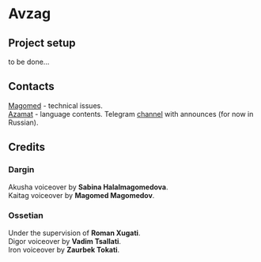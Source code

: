 # Avzag

## Project setup

to be done...

## Contacts

[Magomed](https://twitter.com/alkaitagi) - technical issues.  
[Azamat](https://twitter.com/alkaitagi) - language contents.
Telegram [channel](https://t.me/avzag) with announces (for now in Russian).

## Credits

### Dargin

Akusha voiceover by **Sabina Halalmagomedova**.  
Kaitag voiceover by **Magomed Magomedov**.  

### Ossetian

Under the supervision of **Roman Xugati**.  
Digor voiceover by **Vadim Tsallati**.  
Iron voiceover by **Zaurbek Tokati**.  
